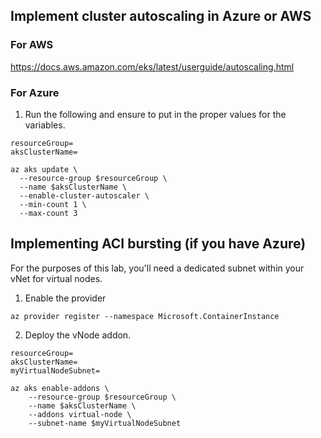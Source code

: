## Implement cluster autoscaling in Azure or AWS

### For AWS

https://docs.aws.amazon.com/eks/latest/userguide/autoscaling.html

### For Azure

1. Run the following and ensure to put in the proper values for the variables.

```
resourceGroup=
aksClusterName=

az aks update \
  --resource-group $resourceGroup \
  --name $aksClusterName \
  --enable-cluster-autoscaler \
  --min-count 1 \
  --max-count 3
```

## Implementing ACI bursting (if you have Azure)

For the purposes of this lab, you'll need a dedicated subnet within your vNet for virtual nodes.

1. Enable the provider
```
az provider register --namespace Microsoft.ContainerInstance
```

2. Deploy the vNode addon.
```
resourceGroup=
aksClusterName=
myVirtualNodeSubnet=

az aks enable-addons \
    --resource-group $resourceGroup \
    --name $aksClusterName \
    --addons virtual-node \
    --subnet-name $myVirtualNodeSubnet
```
